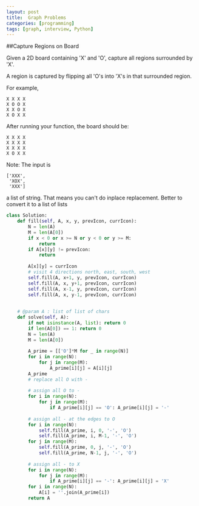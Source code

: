 ```yaml
---
layout: post
title:  Graph Problems
categories: [programming]
tags: [graph, interview, Python]
---
```


##Capture Regions on Board

Given a 2D board containing 'X' and 'O', capture all regions surrounded by 'X'.

A region is captured by flipping all 'O's into 'X's in that surrounded region.

For example,

```
X X X X
X O O X
X X O X
X O X X
```

After running your function, the board should be:

```
X X X X
X X X X
X X X X
X O X X
```

Note: The input is 

```
['XXX', 
 'XOX', 
 'XXX']
```

a list of string. That means you can't do inplace replacement. Better to convert it to a list of lists

```python
class Solution:
    def fill(self, A, x, y, prevIcon, currIcon):
        N = len(A)
        M = len(A[0])
        if x < 0 or x >= N or y < 0 or y >= M:
            return
        if A[x][y] != prevIcon:
            return 
        
        A[x][y] = currIcon
        # visit 4 directions north, east, south, west
        self.fill(A, x+1, y, prevIcon, currIcon)
        self.fill(A, x, y+1, prevIcon, currIcon)
        self.fill(A, x-1, y, prevIcon, currIcon)
        self.fill(A, x, y-1, prevIcon, currIcon)
        
        
    # @param A : list of list of chars
    def solve(self, A):
        if not isinstance(A, list): return 0
        if len(A[0]) == 1: return 0
        N = len(A)
        M = len(A[0])
        
        A_prime = [['O']*M for _ in range(N)]
        for i in range(N):
            for j in range(M):
                A_prime[i][j] = A[i][j]
        A_prime
        # replace all O with -
        
        # assign all O to -
        for i in range(N):
            for j in range(M):
                if A_prime[i][j] == 'O': A_prime[i][j] = '-'
        
        # assign all - at the edges to O
        for i in range(N):
            self.fill(A_prime, i, 0, '-', 'O')
            self.fill(A_prime, i, M-1, '-', 'O')
        for j in range(M):
            self.fill(A_prime, 0, j, '-', 'O')
            self.fill(A_prime, N-1, j, '-', 'O')
        
        # assign all - to X
        for i in range(N):
            for j in range(M):
                if A_prime[i][j] == '-': A_prime[i][j] = 'X'
        for i in range(N):
            A[i] = ''.join(A_prime[i])
        return A

```